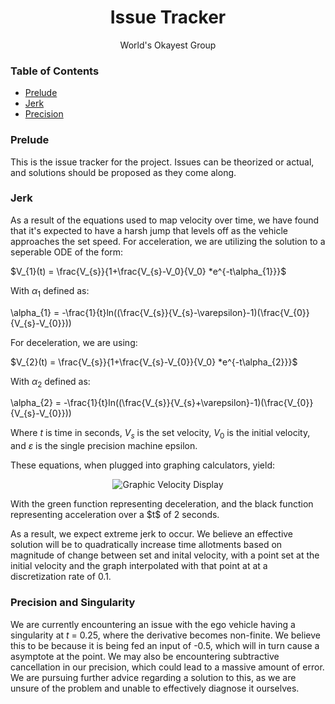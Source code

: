 <h1 align="center">Issue Tracker</h1>
<p align="center">
  World's Okayest Group
</p>

### Table of Contents
- [Prelude](#prelude)
- [Jerk](#jerk)
- [Precision](#precision)

### Prelude
This is the issue tracker for the project. Issues can be theorized or actual, and solutions should be proposed as they come along.

### Jerk
As a result of the equations used to map velocity over time, we have found that it's expected to have a harsh jump that levels off as the vehicle approaches the set speed.
For acceleration, we are utilizing the solution to a seperable ODE of the form:

$V_{1}(t) = \frac{V_{s}}{1+\frac{V_{s}-V_0}{V_0} *e^{-t\alpha_{1}}}$

With $\alpha_{1}$ defined as:

\alpha_{1} = -\frac{1}{t}ln((\frac{V_{s}}{V_{s}-\varepsilon}-1)(\frac{V_{0}}{V_{s}-V_{0}}))

For deceleration, we are using:

$V_{2}(t) = \frac{V_{s}}{1+\frac{V_{s}-V_{0}}{V_0} *e^{-t\alpha_{2}}}$

With $\alpha_{2}$ defined as:

\alpha_{2} = -\frac{1}{t}ln((\frac{V_{s}}{V_{s}+\varepsilon}-1)(\frac{V_{0}}{V_{s}-V_{0}}))

Where $t$ is time in seconds, $V_{s}$ is the set velocity, $V_{0}$ is the initial velocity, and $\varepsilon$ is the single precision machine epsilon.


These equations, when plugged into graphing calculators, yield:

<p align="center">
	<img alt="Graphic Velocity Display" src="https://i.imgur.com/Gc9Bdbn.png"/>
</p>
With the green function representing deceleration, and the black function representing acceleration over a $t$ of 2 seconds.

As a result, we expect extreme jerk to occur. We believe an effective solution will be to quadratically increase time allotments based on magnitude of change between
set and inital velocity, with a point set at the initial velocity and the graph interpolated with that point at at a discretization rate of 0.1. 


### Precision and Singularity

We are currently encountering an issue with the ego vehicle having a singularity at $t$ = 0.25, where the derivative becomes non-finite. We believe this to be because it is being fed an
input of -0.5, which will in turn cause a asymptote at the point. We may also be encountering subtractive cancellation in our precision, which could lead to a massive amount of error.
We are pursuing further advice regarding a solution to this, as we are unsure of the problem and unable to effectively diagnose it ourselves.

